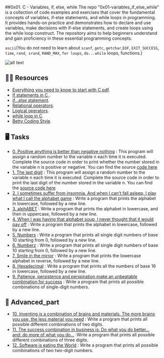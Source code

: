##0x01. C - Variables, if, else, while
The repo "0x01-variables_if_else_while" is a collection of code examples and exercises that cover the fundamental concepts of variables, if-else statements, and while loops in programming. It provides hands-on practice and demonstrates how to declare and use variables, make decisions with if-else statements, and create loops using the while loop construct. The repository aims to help beginners understand and gain proficiency in these essential programming concepts.

`ascii`(You do not need to learn about `scanf`, `getc`, `getchar`,`EOF`, `EXIT_SUCCESS`, `time`, `rand`,` srand`, `RAND_MAX`, `for loops`, `do...while` loops, functions.)



![alt text](https://realpython.com/cdn-cgi/image/width=960,format=auto/https://files.realpython.com/media/Python-while-Loops-Indefinite-Iteration_Watermarked.2dfa40d8e92c.jpg )


## :astronaut: Resources

- [Everything you need to know to start with C.pdf](https://s3.amazonaws.com/alx-intranet.hbtn.io/uploads/misc/2022/4/e0ccf91eec6b977a9e00ed384dc285df9c2772e3.pdf?X-Amz-Algorithm=AWS4-HMAC-SHA256&X-Amz-Credential=AKIARDDGGGOUSBVO6H7D%2F20230713%2Fus-east-1%2Fs3%2Faws4_request&X-Amz-Date=20230713T131824Z&X-Amz-Expires=86400&X-Amz-SignedHeaders=host&X-Amz-Signature=b6a5705ec00d9aeb3c16a735bae4c7ca0b67c0982c4f2240830fd8b29c2395d5).
- [If statements in C ](https://www.cprogramming.com/tutorial/c/lesson2.html).
- [if…else statement](https://www.tutorialspoint.com/cprogramming/if_else_statement_in_c.htm).
- [Relational operators](https://www.tutorialspoint.com/cprogramming/c_relational_operators.htm).
- [Logical operators](https://www.fresh2refresh.com/c-programming/c-operators-expressions/c-logical-operators/).
- [while loop in C](https://www.tutorialspoint.com/cprogramming/c_while_loop.htm).
- [Betty Coding Style](https://github.com/alx-tools/Betty/wiki ).


## :desktop_computer:  Tasks

* [0. Positive anything is better than negative nothing](./0-positive_or_negative.c) : This program will assign a random number to the variable n each time it is executed. Complete the source code in order to print whether the number stored in the variable n is positive or negative. You can find the source [code here](https://github.com/alx-tools/0x01.c/blob/master/0-positive_or_negative_c)
* [1. The last digit](./1-last_digit.c) : This program will assign a random number to the variable n each time it is executed. Complete the source code in order to print the last digit of the number stored in the variable n. You can find the [source code here](https://github.com/alx-tools/0x01.c/blob/master/1-last_digit_c)
* [2. I sometimes suffer from insomnia. And when I can't fall asleep, I play what I call the alphabet game](./2-print_alphabet.c) : Write a program that prints the alphabet in lowercase, followed by a new line. 
* [3. alphABET](./3-print_alphabets.c) : Write a program that prints the alphabet in lowercase, and then in uppercase, followed by a new line.
* [4. When I was having that alphabet soup, I never thought that it would pay off](./4-print_alphabt.c) : Write a program that prints the alphabet in lowercase, followed by a new line.
* [5. Numbers](./5-print_numbers.c) : Write a program that prints all single digit numbers of base 10 starting from 0, followed by a new line.
* [6. Numberz](./6-print_numberz.c) : Write a program that prints all single digit numbers of base 10 starting from 0, followed by a new line.
* [7. Smile in the mirror](./7-print_tebahpla.c) : Write a program that prints the lowercase alphabet in reverse, followed by a new line.
* [8. Hexadecimal](./8-print_base16.c) : Write a program that prints all the numbers of base 16 in lowercase, followed by a new line. 
* [9. Patience, persistence and perspiration make an unbeatable combination for success](./9-print_comb.c) : Write a program that prints all possible combinations of single-digit numbers.

## :abacus: Advanced_part

* [10. Inventing is a combination of brains and materials. The more brains you use, the less material you need](./100-print_comb3.c) : Write a program that prints all possible different combinations of two digits.
* [11. The success combination in business is: Do what you do better... and: do more of what you do...](./101-print_comb4.c) :Write a program that prints all possible different combinations of three digits. 
* [12. Software is eating the World](./102-print_comb5.c) : Write a program that prints all possible combinations of two two-digit numbers.
